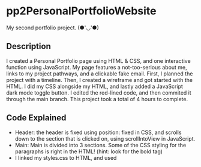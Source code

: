 # pp2PersonalPortfolioWebsite
My second portfolio project. (●'◡'●) 

## Description
I created a Personal Portfolio page using HTML & CSS, and one interactive function using JavaScript. My page features a not-too-serious about me, links to my project pathways, and a clickable fake email. First, I planned the project with a timeline. Then, I created a wireframe and got started with the HTML. I did my CSS alongside my HTML, and lastly added a JavaScript dark mode toggle button. I edited the red-lined code, and then commited it through the main branch. This project took a total of 4 hours to complete. 

## Code Explained
* Header: the header is fixed using position: fixed in CSS, and scrolls down to the section that is clicked on, using scrollIntoView in JavaScript. 
* Main: Main is divided into 3 sections. Some of the CSS styling for the paragraphs is right in the HTML! (hint: look for the bold tag)
* I linked my styles.css to HTML, and used <script> to link script.js
* Semantic HTML was used throughout to make the site easy to read and accessible
* Media queries for laptop, tablet, and mobile devices change the body's font size, header, h1 font-size, and nav li margin.
* The toggle button changes the body's background color to black and font color to pink! ![It'SSoPrettyGradySmithGIF](https://github.com/suz-ana-j/pp2PersonalPortfolioWebsite/assets/83844920/de6c0ef4-c5ed-4ab7-af9f-e9f9cdd404a6)


## How To Use
Click on the nav buttons to find that section of the page. Watch as my github links change to pink when hovered over, and click on the links to see my portfolio projects so far (including this one)! Send a fake email to my fake email address, and have fun ❤️

## Technologies
I'm learning more about Visual Studio Code with each new project. I used VS code for this project, but the process of commit and push origin main were different this time; I found buttons that pretty much do all of that for me! I was able to write most of the code by myself, plus with some help from Ai. I try to write most of the code myself to help me understand and remember it.


## Copyright
Copyright (c) 2024 suz-ana-j 
MIT License
